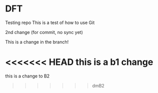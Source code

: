 DFT
===

Testing repo
This is a test of how to use Git

2nd change (for commit, no sync yet)

This is a change in the branch!

<<<<<<< HEAD
this is a b1 change
=======
this is a change to B2
>>>>>>> dmB2
